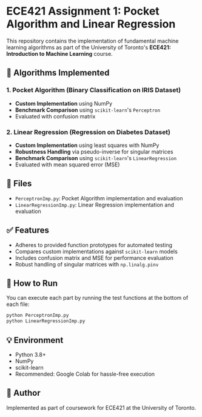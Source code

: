 # ECE421 Assignment 1: Pocket Algorithm and Linear Regression

This repository contains the implementation of fundamental machine learning algorithms as part of the University of Toronto's **ECE421: Introduction to Machine Learning** course.

## 🧠 Algorithms Implemented
### 1. Pocket Algorithm (Binary Classification on IRIS Dataset)
- **Custom Implementation** using NumPy
- **Benchmark Comparison** using `scikit-learn`'s `Perceptron`
- Evaluated with confusion matrix

### 2. Linear Regression (Regression on Diabetes Dataset)
- **Custom Implementation** using least squares with NumPy
- **Robustness Handling** via pseudo-inverse for singular matrices
- **Benchmark Comparison** using `scikit-learn`'s `LinearRegression`
- Evaluated with mean squared error (MSE)

## 📁 Files
- `PerceptronImp.py`: Pocket Algorithm implementation and evaluation
- `LinearRegressionImp.py`: Linear Regression implementation and evaluation

## ✅ Features
- Adheres to provided function prototypes for automated testing
- Compares custom implementations against `scikit-learn` models
- Includes confusion matrix and MSE for performance evaluation
- Robust handling of singular matrices with `np.linalg.pinv`

## 🔧 How to Run
You can execute each part by running the test functions at the bottom of each file:

```bash
python PerceptronImp.py
python LinearRegressionImp.py
```

## 💡 Environment
- Python 3.8+
- NumPy
- scikit-learn
- Recommended: Google Colab for hassle-free execution

## 📝 Author
Implemented as part of coursework for ECE421 at the University of Toronto.
